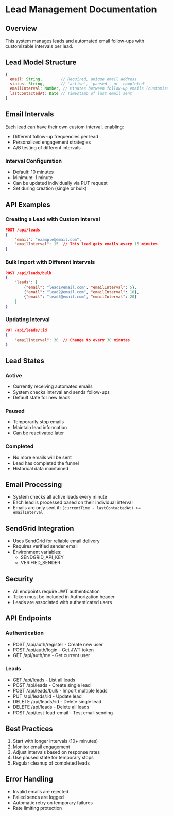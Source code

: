 # Lead Management Documentation

## Overview
This system manages leads and automated email follow-ups with customizable intervals per lead.

## Lead Model Structure
```javascript
{
  email: String,        // Required, unique email address
  status: String,       // 'active', 'paused', or 'completed'
  emailInterval: Number, // Minutes between follow-up emails (customizable per lead)
  lastContactedAt: Date // Timestamp of last email sent
}
```

## Email Intervals

Each lead can have their own custom interval, enabling:
- Different follow-up frequencies per lead
- Personalized engagement strategies
- A/B testing of different intervals

### Interval Configuration
- Default: 10 minutes
- Minimum: 1 minute
- Can be updated individually via PUT request
- Set during creation (single or bulk)

## API Examples

### Creating a Lead with Custom Interval
```json
POST /api/leads
{
    "email": "example@email.com",
    "emailInterval": 15  // This lead gets emails every 15 minutes
}
```

### Bulk Import with Different Intervals
```json
POST /api/leads/bulk
{
    "leads": [
        {"email": "lead1@email.com", "emailInterval": 5},
        {"email": "lead2@email.com", "emailInterval": 10},
        {"email": "lead3@email.com", "emailInterval": 20}
    ]
}
```

### Updating Interval
```json
PUT /api/leads/:id
{
    "emailInterval": 30  // Change to every 30 minutes
}
```

## Lead States

### Active
- Currently receiving automated emails
- System checks interval and sends follow-ups
- Default state for new leads

### Paused
- Temporarily stop emails
- Maintain lead information
- Can be reactivated later

### Completed
- No more emails will be sent
- Lead has completed the funnel
- Historical data maintained

## Email Processing
- System checks all active leads every minute
- Each lead is processed based on their individual interval
- Emails are only sent if: `(currentTime - lastContactedAt) >= emailInterval`

## SendGrid Integration
- Uses SendGrid for reliable email delivery
- Requires verified sender email
- Environment variables:
  - SENDGRID_API_KEY
  - VERIFIED_SENDER

## Security
- All endpoints require JWT authentication
- Token must be included in Authorization header
- Leads are associated with authenticated users

## API Endpoints

### Authentication
- POST /api/auth/register - Create new user
- POST /api/auth/login - Get JWT token
- GET /api/auth/me - Get current user

### Leads
- GET /api/leads - List all leads
- POST /api/leads - Create single lead
- POST /api/leads/bulk - Import multiple leads
- PUT /api/leads/:id - Update lead
- DELETE /api/leads/:id - Delete single lead
- DELETE /api/leads - Delete all leads
- POST /api/test-lead-email - Test email sending

## Best Practices
1. Start with longer intervals (10+ minutes)
2. Monitor email engagement
3. Adjust intervals based on response rates
4. Use paused state for temporary stops
5. Regular cleanup of completed leads

## Error Handling
- Invalid emails are rejected
- Failed sends are logged
- Automatic retry on temporary failures
- Rate limiting protection